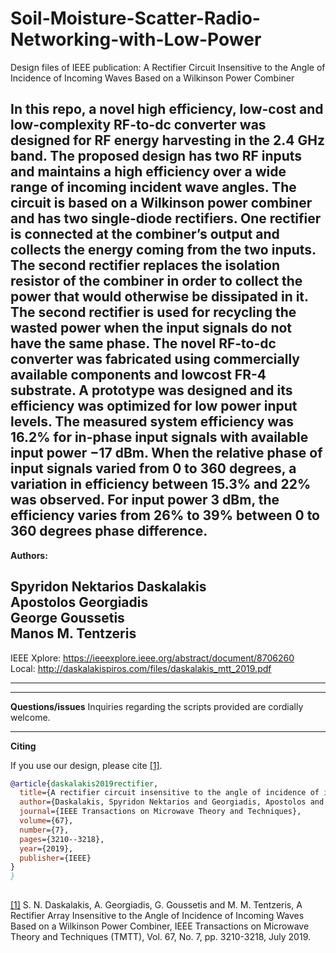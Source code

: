 # Soil-Moisture-Scatter-Radio-Networking-with-Low-Power
Design files of  IEEE publication: A Rectifier Circuit Insensitive to the Angle of
Incidence of Incoming Waves Based on a Wilkinson
Power Combiner


In this repo, a novel high efficiency, low-cost and
low-complexity RF-to-dc converter was designed for RF energy
harvesting in the 2.4 GHz band. The proposed design has two
RF inputs and maintains a high efficiency over a wide range
of incoming incident wave angles. The circuit is based on a
Wilkinson power combiner and has two single-diode rectifiers.
One rectifier is connected at the combiner’s output and collects
the energy coming from the two inputs. The second rectifier
replaces the isolation resistor of the combiner in order to collect
the power that would otherwise be dissipated in it. The second
rectifier is used for recycling the wasted power when the input
signals do not have the same phase. The novel RF-to-dc converter
was fabricated using commercially available components and lowcost FR-4 substrate. 
A prototype was designed and its efficiency
was optimized for low power input levels. The measured system
efficiency was 16.2% for in-phase input signals with available
input power −17 dBm. When the relative phase of input signals
varied from 0 to 360 degrees, a variation in efficiency between
15.3% and 22% was observed. For input power 3 dBm, the
efficiency varies from 26% to 39% between 0 to 360 degrees
phase difference.
---

**Authors:**

Spyridon Nektarios Daskalakis\
Apostolos Georgiadis\
George Goussetis\
Manos M. Tentzeris
---
IEEE Xplore: https://ieeexplore.ieee.org/abstract/document/8706260 \
Local: http://daskalakispiros.com/files/daskalakis_mtt_2019.pdf

---

---
**Questions/issues**
Inquiries regarding the scripts provided are cordially welcome.

---
**Citing**

If you use our design, please cite [[1]](https://ieeexplore.ieee.org/abstract/document/8706260/).

```bibtex
@article{daskalakis2019rectifier,
  title={A rectifier circuit insensitive to the angle of incidence of incoming waves based on a Wilkinson power combiner},
  author={Daskalakis, Spyridon Nektarios and Georgiadis, Apostolos and Goussetis, George and Tentzeris, Manos M},
  journal={IEEE Transactions on Microwave Theory and Techniques},
  volume={67},
  number={7},
  pages={3210--3218},
  year={2019},
  publisher={IEEE}
}
}
 
```


[[1]](https://ieeexplore.ieee.org/abstract/document/8706260/) S. N. Daskalakis, A. Georgiadis, G. Goussetis and M. M. Tentzeris, A Rectifier Array Insensitive to the Angle of Incidence of Incoming Waves Based on a Wilkinson Power Combiner, IEEE Transactions on Microwave Theory and Techniques (TMTT), Vol. 67, No. 7, pp. 3210-3218, July 2019.​​